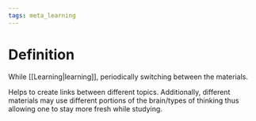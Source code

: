 ```yaml
---
tags: meta_learning
---
```


# Definition

While [[Learning|learning]], periodically switching between the materials. 

Helps to create links between different topics. Additionally, different materials may use different portions of the brain/types of thinking thus allowing one to stay more fresh while studying.
